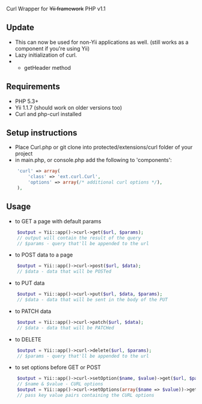 Curl Wrapper for ~~Yii framework~~ PHP v1.1

## Update
* This can now be used for non-Yii applications as well. (still works as a component if you're using Yii)
* Lazy initialization of curl.
* + getHeader method


## Requirements
* PHP 5.3+
* Yii 1.1.7 (should work on older versions too)
* Curl and php-curl installed

## Setup instructions

* Place Curl.php or git clone into protected/extensions/curl folder of your project
* in main.php, or console.php add the following to 'components':


```php
	'curl' => array(
		'class' => 'ext.curl.Curl',
		'options' => array(/* additional curl options */),
	),
```


## Usage
* to GET a page with default params

```php
	$output = Yii::app()->curl->get($url, $params);
	// output will contain the result of the query
	// $params - query that'll be appended to the url
```


* to POST data to a page

```php
	$output = Yii::app()->curl->post($url, $data);
	// $data - data that will be POSTed

```


* to PUT data 

```php
	$output = Yii::app()->curl->put($url, $data, $params);
	// $data - data that will be sent in the body of the PUT

```

* to PATCH data

```php
	$output = Yii::app()->curl->patch($url, $data);
	// $data - data that will be PATCHed

```

* to DELETE 

```php
	$output = Yii::app()->curl->delete($url, $params);
	// $params - query that'll be appended to the url

```


* to set options before GET or POST

```php
	$output = Yii::app()->curl->setOption($name, $value)->get($url, $params);
	// $name & $value - CURL options
	$output = Yii::app()->curl->setOptions(array($name => $value))->get($get, $params);
	// pass key value pairs containing the CURL options
```

